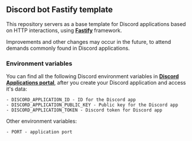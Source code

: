 ## Discord bot Fastify template

This repository servers as a base template for Discord applications based on HTTP interactions, using [**Fastify**](https://fastify.dev/) framework.

Improvements and other changes may occur in the future, to attend demands commonly found in Discord applications.

### Environment variables
You can find all the following Discord environment variables in [**Discord Applications portal**](https://discord.com/developers/applications), after you create your Discord application and access it's data:
```
- DISCORD_APPLICATION_ID - ID for the Discord app
- DISCORD_APPLICATION_PUBLIC_KEY - Public key for the Discord app
- DISCORD_APPLICATION_TOKEN - Discord token for Discord app
```

Other environment variables:
```
- PORT - application port
```
